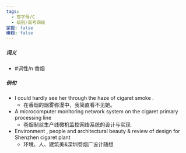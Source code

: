 ```yaml
---
tags:
  - 首字母/C
  - 级别/高考四级
掌握: false
模糊: false
---
```

##### 词义
- #词性/n  香烟
##### 例句
- I could hardly see her through the haze of cigaret smoke .
	- 在香烟的烟雾弥漫中，我简直看不见她。
- A microcomputer monitoring network system on the cigaret primary processing line
	- 卷烟制丝生产线微机监控网络系统的设计与实现
- Environment , people and architectural beauty & review of design for Shenzhen cigaret plant
	- 环境、人、建筑美&深圳卷烟厂设计随想
